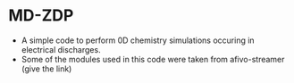 # MD-ZDP

- A simple code to perform 0D chemistry simulations occuring in electrical discharges.
- Some of the modules used in this code were taken from afivo-streamer (give the link)
